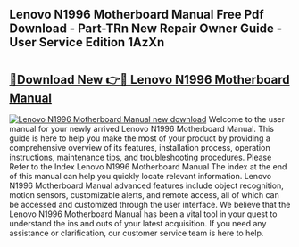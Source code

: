 ## Lenovo N1996 Motherboard Manual Free Pdf Download - Part-TRn New Repair Owner Guide - User Service Edition 1AzXn

# <h2><a href="http://cf29081.oget.top/?id=Lenovo+N1996+Motherboard+Manual">🔗Download New 👉🔴 Lenovo N1996 Motherboard Manual</a></h2>

[![Lenovo N1996 Motherboard Manual new download](https://i.imgur.com/5g1atiW.png)](http://cf29081.oget.top/?id=Lenovo+N1996+Motherboard+Manual)
Welcome to the user manual for your newly arrived Lenovo N1996 Motherboard Manual. This guide is here to help you make the most of your product by providing a comprehensive overview of its features, installation process, operation instructions, maintenance tips, and troubleshooting procedures. Please Refer to the Index Lenovo N1996 Motherboard Manual The index at the end of this manual can help you quickly locate relevant information. Lenovo N1996 Motherboard Manual advanced features include object recognition, motion sensors, customizable alerts, and remote access, all of which can be accessed and customized through the user interface. We believe that the Lenovo N1996 Motherboard Manual has been a vital tool in your quest to understand the ins and outs of your latest acquisition. If you need any assistance or clarification, our customer service team is here to help.
